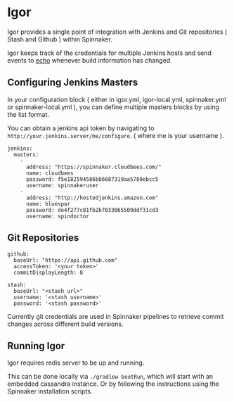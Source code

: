 # Igor
Igor provides a single point of integration with Jenkins and Git repositories ( Stash and Github ) within Spinnaker.

Igor keeps track of the credentials for multiple Jenkins hosts and send events to [echo](http://www.github.com/echo) whenever build information has changed. 

## Configuring Jenkins Masters

In your configuration block ( either in igor.yml, igor-local.yml, spinnaker.yml or spinnaker-local.yml ), you can define multiple masters blocks by using the list format. 

You can obtain a jenkins api token by navigating to `http://your.jenkins.server/me/configure`. ( where me is your username ).

```
jenkins:
  masters:
    -
      address: "https://spinnaker.cloudbees.com/"
      name: cloudbees
      password: f5e182594586b86687319aa5780ebcc5
      username: spinnakeruser
    -
      address: "http://hostedjenkins.amazon.com"
      name: bluespar
      password: de4f277c81fb2b7033065509ddf31cd3
      username: spindoctor
```

## Git Repositories

```
github:
  baseUrl: "https://api.github.com"
  accessToken: '<your token>'
  commitDisplayLength: 8

stash:
  baseUrl: "<stash url>"
  username: '<stash username>'
  password: '<stash password>'
```
Currently git credentials are used in Spinnaker pipelines to retrieve commit changes across different build versions. 

## Running Igor

Igor requires redis server to be up and running.

This can be done locally via `./gradlew bootRun`, which will start with an embedded cassandra instance. Or by following the instructions using the Spinnaker installation scripts.
